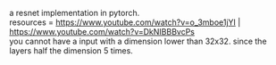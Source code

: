 a resnet implementation in pytorch.\
resources = https://www.youtube.com/watch?v=o_3mboe1jYI | https://www.youtube.com/watch?v=DkNIBBBvcPs \
you cannot have a input with a dimension lower than 32x32. since the layers half the dimension 5 times.

